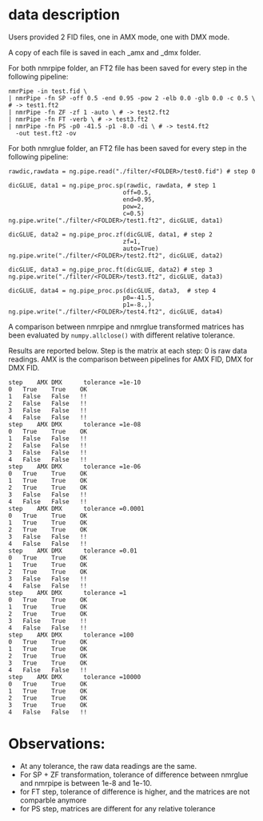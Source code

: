 # data description

Users provided 2 FID files, one in AMX mode, one with DMX mode.

A copy of each file is saved in each \_amx  and \_dmx folder.

For both nmrpipe folder, an FT2 file has been saved for every step in the following pipeline:

```
nmrPipe -in test.fid \
| nmrPipe -fn SP -off 0.5 -end 0.95 -pow 2 -elb 0.0 -glb 0.0 -c 0.5 \  # -> test1.ft2
| nmrPipe -fn ZF -zf 1 -auto \ # -> test2.ft2
| nmrPipe -fn FT -verb \ # -> test3.ft2
| nmrPipe -fn PS -p0 -41.5 -p1 -8.0 -di \ # -> test4.ft2
  -out test.ft2 -ov
```

For both nmrglue folder, an FT2 file has been saved for every step in the following pipeline:

```
rawdic,rawdata = ng.pipe.read("./filter/<FOLDER>/test0.fid") # step 0 

dicGLUE, data1 = ng.pipe_proc.sp(rawdic, rawdata, # step 1
                                off=0.5,
                                end=0.95,
                                pow=2,
                                c=0.5)
ng.pipe.write("./filter/<FOLDER>/test1.ft2", dicGLUE, data1)

dicGLUE, data2 = ng.pipe_proc.zf(dicGLUE, data1, # step 2
                                zf=1, 
                                auto=True)
ng.pipe.write("./filter/<FOLDER>/test2.ft2", dicGLUE, data2)

dicGLUE, data3 = ng.pipe_proc.ft(dicGLUE, data2) # step 3
ng.pipe.write("./filter/<FOLDER>/test3.ft2", dicGLUE, data3)

dicGLUE, data4 = ng.pipe_proc.ps(dicGLUE, data3,  # step 4
                                p0=-41.5, 
                                p1=-8.,)
ng.pipe.write("./filter/<FOLDER>/test4.ft2", dicGLUE, data4)
```

A comparison between nmrpipe and nmrglue transformed matrices has been evaluated by `numpy.allclose()` with different relative tolerance.

Results are reported below. Step is the matrix at each step: 0 is raw data readings. AMX is the comparison between pipelines for AMX FID, DMX for DMX FID. 

```
step	AMX	DMX 	 tolerance =1e-10
0	True	True	OK
1	False	False	!!
2	False	False	!!
3	False	False	!!
4	False	False	!!
step	AMX	DMX 	 tolerance =1e-08
0	True	True	OK
1	False	False	!!
2	False	False	!!
3	False	False	!!
4	False	False	!!
step	AMX	DMX 	 tolerance =1e-06
0	True	True	OK
1	True	True	OK
2	True	True	OK
3	False	False	!!
4	False	False	!!
step	AMX	DMX 	 tolerance =0.0001
0	True	True	OK
1	True	True	OK
2	True	True	OK
3	False	False	!!
4	False	False	!!
step	AMX	DMX 	 tolerance =0.01
0	True	True	OK
1	True	True	OK
2	True	True	OK
3	False	False	!!
4	False	False	!!
step	AMX	DMX 	 tolerance =1
0	True	True	OK
1	True	True	OK
2	True	True	OK
3	False	True	!!
4	False	False	!!
step	AMX	DMX 	 tolerance =100
0	True	True	OK
1	True	True	OK
2	True	True	OK
3	True	True	OK
4	False	False	!!
step	AMX	DMX 	 tolerance =10000
0	True	True	OK
1	True	True	OK
2	True	True	OK
3	True	True	OK
4	False	False	!!
```

# Observations:

* At any tolerance, the raw data readings are the same.
* For SP + ZF transformation, tolerance of difference between nmrglue and nmrpipe is between 1e-8 and 1e-10.
* for FT step, tolerance of difference is higher, and the matrices are not comparble anymore
* for PS step, matrices are different for any relative tolerance

